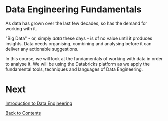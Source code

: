 # Data Engineering Fundamentals

As data has grown over the last few decades, so has the demand for working with it.

"Big Data" - or, simply _data_ these days - is of no value until it produces insights. Data needs organising, combining and analysing before it can deliver any actionable suggestions.

In this course, we will look at the fundamentals of working with data in order to analyse it. We will be using the Databricks platform as we apply the fundamental tools, techniques and languages of Data Engineering.

# Next

[Introduction to Data Engineering](/introduction.md)

[Back to Contents](/contents.md)
